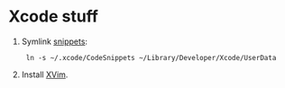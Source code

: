 Xcode stuff
===========

1. Symlink [snippets][]:

        ln -s ~/.xcode/CodeSnippets ~/Library/Developer/Xcode/UserData

2. Install [XVim][].


  [snippets]: http://www.icodeblog.com/2011/12/06/using-xcode-4-snippets/
  [XVim]: https://github.com/JugglerShu/XVim
